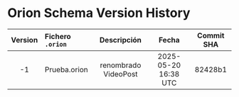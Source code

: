 # Orion Schema Version History

| Version | Fichero `.orion` | Descripción | Fecha | Commit SHA |
|:-------:|:-----------------|:-----------:|:-----:|:----------:|
| -1 | Prueba.orion | renombrado VideoPost | 2025-05-20 16:38 UTC | 82428b1 |
